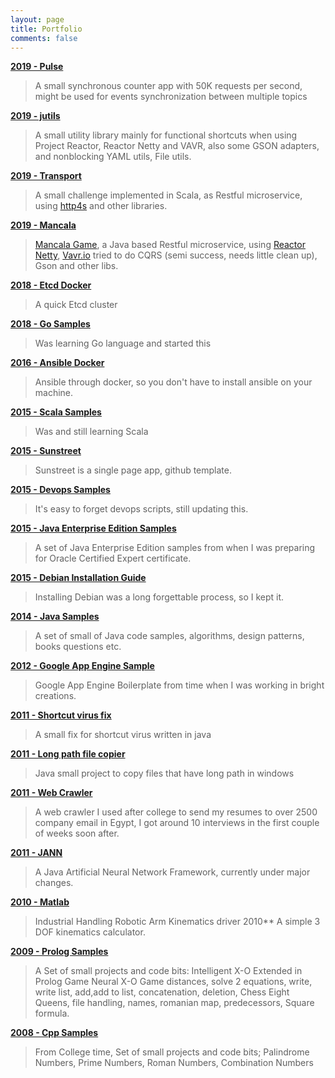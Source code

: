```yaml
---
layout: page
title: Portfolio
comments: false
---
```

**[2019 - Pulse](https://github.com/IsmailMarmoush/pulse)**
> A small synchronous counter app with 50K requests per second, might be used for events synchronization between multiple topics  

**[2019 - jutils](https://github.com/IsmailMarmoush/jutils)**
> A small utility library mainly for functional shortcuts when using Project Reactor, Reactor Netty and VAVR,
> also some GSON adapters, and nonblocking YAML utils, File utils.    

**[2019 - Transport](https://github.com/IsmailMarmoush/transport)**
> A small challenge implemented in Scala, as Restful microservice, using [http4s](https://http4s.org/) and other libraries.

**[2019 - Mancala](https://github.com/IsmailMarmoush/mancala)**
> [Mancala Game](https://en.wikipedia.org/wiki/Mancala), a Java based Restful microservice, 
> using [Reactor Netty](https://projectreactor.io/), [Vavr.io](https://Vavr.io) 
> tried to do CQRS (semi success, needs little clean up), Gson and other libs.

**[2018 - Etcd Docker](https://github.com/IsmailMarmoush/etcd-docker)**
> A quick Etcd cluster

**[2018 - Go Samples](https://github.com/IsmailMarmoush/go-samples)**
> Was learning Go language and started this

**[2016 - Ansible Docker](https://github.com/IsmailMarmoush/ansible-docker)**
> Ansible through docker, so you don't have to install ansible on your machine.

**[2015 - Scala Samples](https://github.com/IsmailMarmoush/scala-samples)**
> Was and still learning Scala

**[2015 - Sunstreet](https://github.com/ismailMarmoush/sunstreet)**
> Sunstreet is a single page app, github template.

**[2015 - Devops Samples](https://github.com/IsmailMarmoush/devops-samples)**
> It's easy to forget devops scripts, still updating this.

**[2015 - Java Enterprise Edition Samples](https://github.com/IsmailMarmoush/java-eesamples)**
> A set of Java Enterprise Edition samples from when I was preparing for Oracle Certified Expert certificate.

**[2015 - Debian Installation Guide](https://github.com/IsmailMarmoush/debian)**
> Installing Debian was a long forgettable process, so I kept it.

**[2014 - Java Samples](https://github.com/IsmailMarmoush/java-samples)**
> A set of small of Java code samples, algorithms, design patterns, books questions etc.

**[2012 - Google App Engine Sample](https://github.com/IsmailMarmoush/java-googleappengine)**
> Google App Engine Boilerplate from time when I was working in bright creations.

**[2011 - Shortcut virus fix](https://github.com/IsmailMarmoush/java-shortcutvirusfix)**
> A small fix for shortcut virus written in java

**[2011 - Long path file copier](https://github.com/IsmailMarmoush/java-longpath)**
> Java small project to copy files that have long path in windows

**[2011 - Web Crawler](https://github.com/IsmailMarmoush/java-webcrawler)**
> A web crawler I used after college to send my resumes to over 2500 company email in Egypt,
> I got around 10 interviews in the first couple of weeks soon after.

**[2011 - JANN](https://github.com/IsmailMarmoush/jann)**
> A Java Artificial Neural Network Framework, currently under major changes.

**[2010 - Matlab](https://github.com/IsmailMarmoush/matlab-samples)**
> Industrial Handling Robotic Arm Kinematics driver 2010** A simple 3 DOF kinematics calculator.

**[2009 - Prolog Samples](https://github.com/IsmailMarmoush/prolog-samples)**
> A Set of small projects and code bits:
> Intelligent X-O Extended in Prolog Game
> Neural X-O Game
> distances, solve 2 equations, write, write list, add,add to list, concatenation, deletion, Chess Eight Queens, file handling, names, romanian map, predecessors, Square formula.

**[2008 - Cpp Samples](https://github.com/IsmailMarmoush/cpp-samples)**
> From College time, Set of small projects and code bits; Palindrome Numbers, Prime Numbers, Roman Numbers, Combination Numbers
